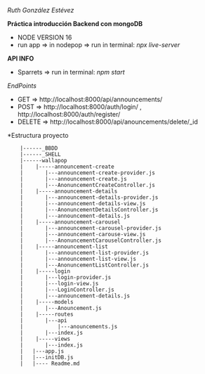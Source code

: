 *Ruth González Estévez*


**Práctica introducción Backend con mongoDB**

 - NODE VERSION 16
 - run app => in nodepop => run in terminal: *npx live-server*


 
**API INFO**
 
 - Sparrets => run in terminal: *npm start*
  
  
  *EndPoints*
 - GET => http://localhost:8000/api/announcements/
 - POST => http://localhost:8000/auth/login/ , http://localhost:8000/auth/register/
 - DELETE => http://localhost:8000/api/anouncements/delete/_id



*Estructura proyecto

        |------_BBDD
        |------_SHELL
        |------wallapop
        |    |-----announcement-create
        |       |---announcement-create-provider.js
        |       |---announcement-create.js
        |       |---AnonuncementCreateController.js
        |    |-----announcement-details
        |       |---announcement-details-provider.js
        |       |---announcement-details-view.js
        |       |---AnonuncementDetailsController.js
        |       |---announcement-details.js
        |    |-----announcement-carousel
        |       |---announcement-carousel-provider.js
        |       |---announcement-carouse-view.js
        |       |---AnonuncementCarouselController.js
        |    |-----announcement-list
        |       |---announcement-list-provider.js
        |       |---announcement-list-view.js
        |       |---AnonuncementListController.js
        |    |-----login
        |       |---login-provider.js
        |       |---login-view.js
        |       |---LoginController.js
        |       |---announcement-details.js
        |    |-----models
        |       |---Anouncement.js
        |    |-----routes
        |       |---api
        |           |---anouncements.js
        |       |---index.js
        |    |-----views
        |       |---index.js
        |   |---app.js
        |   |---initDB.js
        |   |---- Readme.md
